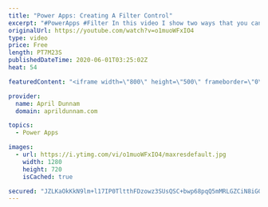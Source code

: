 ```yaml
---
title: "Power Apps: Creating A Filter Control"
excerpt: "#PowerApps #Filter In this video I show two ways that you can create a Filter Control to refine the results in a gallery."
originalUrl: https://youtube.com/watch?v=o1muoWFxIO4
type: video
price: Free
length: PT7M23S
publishedDateTime: 2020-06-01T03:25:02Z
heat: 54

featuredContent: "<iframe width=\"800\" height=\"500\" frameborder=\"0\" src=\"https://www.youtube.com/embed/o1muoWFxIO4\" allow=\"accelerometer; autoplay; encrypted-media; gyroscope; picture-in-picture\" allowfullscreen></iframe>"

provider:
  name: April Dunnam
  domain: aprildunnam.com

topics:
  - Power Apps

images:
  - url: https://i.ytimg.com/vi/o1muoWFxIO4/maxresdefault.jpg
    width: 1280
    height: 720
    isCached: true

secured: "JZLKaOkKkN9lm+l17IP0TltthFDzowz3SUsQSC+bwp68pqQ5mMRLGZCiN8iGGvKF1Gh7e/LP3Rpv8S7Tqm8LM3jkfd1/GwF6Gf48IsMzPBZfUhUl3GE25Yfdw/zeQyqCVvLSNwHEcLAJq+4Vkj1JsorBT1I+Uc9rlZGYeQgJrq2s96LZLmdDrINbF5zqcJYJmwNdoSKOqJTCbkbjkkoEPSmna5LzN4guhJ10qeKGdqkFHVQagW9RgkIesTJpioRWrmvg6wRThPz5t7LGr3SYn5K6qS7DSdVrjO/waopHtKT8iWMs6fiQvmQngo8IWPlhuF4cKQjswyYEM4qAgaeOP/A87zDDJsPbwBpZvOhBQf/zHQs60meUyCWpISEJLn3q0wzwebh4KQ8IgR7p4F9k8P6AjozRB/qhLrKAfo4/y8Q=;IOChrUul0m/re/topEtAcQ=="
---
```


